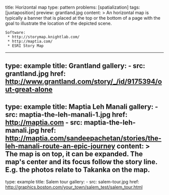 title: Horizontal map
type: pattern
problems: [spatialization]
tags: [juxtaposition]
preview: grantland.jpg
content: >
    An horizontal map is typically a banner that is placed at the top or the bottom of a page with the goal to illustrate the location of the depicted scene.
    
    Software:
     * http://storymap.knightlab.com/
     * http://maptia.com/
     * ESRI Story Map
---
type: example
title: Grantland
gallery: 
    - src: grantland.jpg
      href: http://www.grantland.com/story/_/id/9175394/out-great-alone
---
type: example
title: Maptia Leh Manali
gallery: 
    - src: maptia-the-leh-manali-1.jpg
      href: http://maptia.com
    - src: maptia-the-leh-manali.jpg
      href: http://maptia.com/sandeepachetan/stories/the-leh-manali-route-an-epic-journey
content: >
    The map is on top, it can be expanded. The map's center and its focus follow the story line. E.g. the photos relate to Takanka on the map.
---
type: example
title: Salem tour
gallery:
    - src: salem-tour.jpg
      href: http://graphics.boston.com/your_town/salem_test/salem_tour.html
